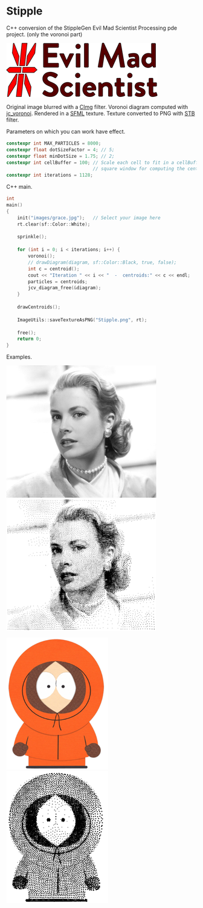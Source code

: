# Stipple

C++ conversion of the StippleGen Evil Mad Scientist Processing pde project.
(only the voronoi part)

<a href="https://www.evilmadscientist.com/2012/stipplegen-weighted-voronoi-stippling-and-tsp-paths-in-processing/"><img src="images/logo/storeLogo3@2x.png" title="EvilMadScientist"></a>

Original image blurred with a [CImg](https://github.com/GreycLab/CImg) filter.
Voronoi diagram computed with [jc_voronoi](https://github.com/JCash/voronoi).
Rendered in a [SFML](https://www.sfml-dev.org/index-fr.php) texture.
Texture converted to PNG with [STB](https://github.com/nothings/stb) filter.


Parameters on which you can work have effect.

```c
constexpr int MAX_PARTICLES = 8000;
constexpr float dotSizeFactor = 4; // 5;
constexpr float minDotSize = 1.75; // 2;
constexpr int cellBuffer = 100; // Scale each cell to fit in a cellBuffer-sized
                                // square window for computing the centroid.
constexpr int iterations = 1128;
```


C++ main.

```c
int
main()
{
    init("images/grace.jpg");   // Select your image here
    rt.clear(sf::Color::White);

    sprinkle();

    for (int i = 0; i < iterations; i++) {
        voronoi();
        // drawDiagram(diagram, sf::Color::Black, true, false);
        int c = centroid();
        cout << "Iteration " << i << "  -  centroids:" << c << endl;
        particles = centroids;
        jcv_diagram_free(&diagram);
    }

    drawCentroids();

    ImageUtils::saveTextureAsPNG("Stipple.png", rt);

    free();
    return 0;
}
```

Examples.

<img src="images/grace.jpg" height="350">&nbsp;<img src="images/stippled/grace.png" height="350">

<img src="images/KennyMcCormick.jpg" height="350">&nbsp;<img src="images/stippled/KennyMcCormick.png" height="350">

